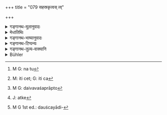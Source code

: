+++
title = "079 सहस्रकृत्वस् त्व्"

+++

<details><summary>गङ्गानथ-मूलानुवादः</summary>

Repeating this Triad a thousand times in open air, the twice-born person becomes freed, in a month, from even great sin, as the snake from its slough.—(79)
</details>

<details><summary>मेधातिथिः</summary>

**बहिर्** इत्य् अनावृतो देश उच्यते । तेनैतद् उक्तं भवति । ग्रामनगराभ्यां बहिर् अरण्ये नदीपुलिनादौ । **सहस्र**वारान् **अभ्यस्य** आवर्त्य । <u>ननु</u>[^२६२] कृत्वसुचो ऽप्य् आवृत्तिः प्रतिपाद्यते, अभ्यस्येत्य् अनेनापि । तत्र पौनरुक्त्यम् । <u>सामान्यविशेषभावाद्</u> अदोषः । **अभ्यस्येत्य्** अनेन सामान्यतो ऽभ्यास उक्तस् तत्र विशेषापेक्षायां **सहस्रकृत्वेति** । न च कृत्वसुजन्ताद् एवोभयावगतिस् तस्य क्रियाविशेषापेक्षत्वात् । न हि देवदत्तः पञ्चकृत्वो ऽह्न इत्य् उक्ते, यावद् भुङ्क्त इति नोच्यते तावाद् वाक्यार्थः समाप्यते ।


[^२६२]:
     M G: na tu

- <u>ननु</u> चाभ्यस्येत्य् अनेनापि न काचिद् विशिष्टा क्रियोपात्ता । <u>सत्यम्</u> । जपः प्रकृतस् तम् अभ्यस्येति प्रतीयते । आवृत्तिः पौनःपुण्येन सेवा ।

- **महतो ऽप्य् एनसः** । महत् पापं च ब्रह्महत्यादि । ततो ऽपि मुच्यते, किं पुनर् उपपातकेभ्यः । **अपिः** संभावने, न समुच्चये । भेदोपादानेन समुच्चयावगमो यथा देवदत्तस्यात्र प्रभुत्वं यज्ञदत्तस्यापि । इह न तथा निर्देशः । 

- <u>केभ्यः</u> पुनर् उपपातकेभ्यो ऽयं मोक्ष उच्यते । गोवधादीन्य् उपपातकानि । तानि च प्रतिपापम् आम्नातप्रायश्चित्तानि सरहस्यानि । यानि वा संवेत्ति न कृतान्य् अनुक्तपरिहाराण्य् अवश्यंभावितया च ज्ञायते कृतानीति । तेषाम् अपि नित्यानि संध्योपासनादीन्य् अपनोदकानि । यदि चैतत् प्रायश्चित्तं स्यात् तदा तत्रैवावक्ष्यत्- "जपेद् वै नियताहारः त्रिर् वै वेदस्य संहिताम्" (म्ध् ११.७६) इतिवत्[^२६३] । प्रायश्चित्ते चास्मिन् प्रायश्चित्तप्रकणम् एवानर्थकं स्यात् । को हि दैवशप्तो[^२६४] जपमात्रसाध्यां निष्कृतिं हित्वा कृच्छ्रेषु शरीरप्राणहरेष्व् अध्यवस्येत् । उक्तं च । 


[^२६४]:
     M G: daivavaśaprāpto


[^२६३]:
     M: iti cet; G: iti ca

- अर्के[^२६५] चेन् मधु विन्देत किम् अर्थं पर्वतं व्रजेत् ।


[^२६५]:
     J: atke

- इष्टस्यार्थस्य संप्राप्तौ को विद्वान् यत्नम् आचरेत् ॥

तथा,

- पणलभ्यं हि न प्राज्ञः क्रीणाति दशभिः पणैः ॥ इति ।

न च प्रकृतेनैकवाक्यताबीजं किंचिद् विभज्यमानसापेक्षत्वाद्य् अस्ति येन तच्छेषतया ऽर्थवाद उच्यते । 

- <u>अत्रोच्यते</u> । विधिर् एवायम् । पापप्रमोचनार्थ एवायं प्रयोगः । यत् तूक्तं "विषमशिष्टैर् विकल्पो न सिध्यति" इति जपप्रायश्चित्त एवास्मिन् विकल्पार्थो भविष्यति । अघमर्षणादिभिः सर्वपापापनोदनम् उक्तम्, तेनास्य विकल्पः । अघमर्षणे हि त्र्यहम् उपवास उक्तः । इहाश्नन्न् एव मासिकेन प्रयोगेण शुध्यति । ततो न दूरविप्रकृष्टेन तपसा प्रमीयते, येन विषमशिष्टता स्यात् । 

- अथ वा पूर्वकृतस्यैनसः शुद्धिर् एषा ग्रहादौस्थित्यादिसूचिते दैवे दोषे । तस्मान् मोक्षः । अनिष्टम् एन उच्यते । तस्मान् मुच्यते । तत्फलेन न संबध्यत इत्य् अर्थः । 

- **त्वचेवहिः** । जीर्णया त्वचा मुक्तः सर्पो यथा भवति । निरवशेषेण पापनाश एतेन प्रतिपाद्यते । यत् तु दौश्चर्मादिसूचितं[^२६६] पूर्वकृतम् अशुभं तत्र स्मृत्यन्तरे प्रायश्चित्तम् आम्नातं बहु । तत् प्रायश्चित्तेष्व् एव निदर्शयिष्यामः । एतद् एवाभिप्रेत्योक्तम् । 


[^२६६]:
     M G 1st ed.: dauścayādi-

- जपतां जुह्वतां चैव विनिपातो न दृश्यते । (म्ध् ४.१४६) इति ॥ २.७९॥
</details>

<details><summary>गङ्गानथ-भाष्यानुवादः</summary>

The term ‘*bahiḥ*,’ ‘in *open air*,’ stands for *uncovered spot*; the sense being that it should be done outside towns and villages, on the bank of rivers and such places.

‘*A thousand times, repeating*’—reciting it again and again.

“The affix ‘*kṛtvasuch*’ (in the term ‘*Sahasrakṛtvaḥ*’) also signifies
*repetition*, which is again denoted by the word ‘*abhyasya*’ also; so
there is needless repetition.”

The repetition is not objectionable, in view of a distinction between general and particular. That is to say, the word ‘*abhyasya*’ denotes repetition *in* *general*, and when the question arises as to the
*particular* number of repetitions, we have the text adding ‘*a thousand
times*.’ Both the general and the particular could not be regarded as signified by the single word ending with the ‘*kṛtvasuch*’ affix; because this latter word always stands in need of a particular act (that has to be done a thousand times). The mere expression ‘*devadattaḥ*
*pan* *chakritvo’haḥ*,’ ‘Devadatta five times during the day’ does not
signify anything until the word ‘*bhuṅkte*,’ ‘*Eats*,’ is added.

“But the term ‘*repeating*’ also does not signify any particular *act*.”

True; but the act of *reciting* forms the subject-matter of the context; so that the *repeating* is understood as pertaining to that act; ‘*repetition*’ standing for *attending to it again and again*.

‘*Even from great sin*’;—he becomes freed from even such heinous sins as ‘Brāhmaṇa-killing’ and the like; what to say of minor offences?

‘*Api*,’ ‘*Even*,’ denotes *possibility*, not *cumulation*; cumulation is expressed when more things than one are mentioned separately; as in the sentence—‘there is sovereignty of Devadatta, *and* of Yajñadatta
*also*.’ There is no such separate mention in the text.

*Question*—“From what minor offences does the man become freed?
*Cow-killing* and such acts have been regarded as ‘minor offences’; and
for every one of these the scriptures have prescribed distinct expiatory rites along with all their details. While as regards those acts that are not done consciously, but which are regarded as *must have been done*,—though no definite expiation could be prescribed for them, yet they would be got rid of by means of the Twilight Prayers and such other compulsory rites prescribed for daily performance. Then again, if what is mentioned in the present verse were a real expiation, it should have come under the section on Expiatory Rites (Ch. XI); just as it is said (under 11. 77)—‘One may recite the text of the Veda while keeping due restraint over food.’ Further, if the present verse were meant to prescribe an expiatory rite, the whole section dealing with Expiatory Rites (Ch. XI) would he superfluous. For, what accused person would omit to do the expiation consisting of the mere reciting of mantras, and go in for the very difficult rites endangering the body and very life itself? Says an old saying—‘If honey were available in a place within easy reach, wherefore should one go to the hills? The desired end having been accomplished, which wise man could put forth further efforts?’—and again—‘What can he obtained for a single coin, no wise man purchases for ten coins.’ Nor can the verse be taken as a valedictory supplement to what forms the subject-matter of the context (*i.e*., Vedic Study), because there is no ground for connecting it syntactically with the context,—such grounds, for instance, as being found defective if taken apart from the context and so forth.”

Our answer to the above is as follows:—The present verse is a direct Injunction; and the act laid down is done for the removing of sins. It has been argued that—“What is laid down here (being too easy) could not be regarded as optional with those rites that are prescribed in a different context and are very much more difficult.” But it can certainly be taken as optional with those expiations which consist in Mantra-recitations. For instance, the reciting of the *Mantra* has been declared as destroying all sins; and with this what is laid down in the present verse could be taken as optional. In connection with the
*Aghamarṣaṇa-Mantra*, three days fasting is prescribed, while according
to what is laid down in the present verse, the man becomes freed by doing th e reciting for a month, but taking two ordinary meals every day. Thus the difference between the two is not so great as to lead us to regard them as very diverse in character.

Or, what is mentioned here may be taken as purifying the man from such past sins as arc indicated by the evil position of planets, etc.; and it is from these sins that the man becomes free. ‘*Sin*’ is something undesirable; from this the man *becomes freed*,—*i.e*., is not affected by the results of those sins.

‘*Just as the snake from the slough*,’—just as the snake becomes freed from the cast-off skin. This means that the sin is completely removed.

For such past sins as are indicated by the discolouring of the skin and such other diseases, other *Smṛtis* have prescribed many expiatory rites. All this we shall explain under the section on Expiatory Rites.

It is in view of what, is said in the present verse that we have the saying—‘There is no fall for people who go on reciting *mantras* and pouring libations.’—(79)
</details>

<details><summary>गङ्गानथ-टिप्पन्यः</summary>

‘*Vahiḥ*’—Burnell represents Medhātithi as explaining this term to be ‘on a river-island and the like.’ This is not right; the word used by Medhātithi is ‘*nadīpulinādau*’—which means ‘on the *bank* of rivers and such places’.

This verse is quoted in *Aparārka* (p. 1220) where ‘*vahiḥ*’ is explained as ‘outside the village’—and ‘*trikam*’ as ‘the Sāvitrī along with the Vyāhṛtis’;—and in *Gadādharapaddhai* (Kālasāra, p. 30), which explains ‘*trikam*’ as (1) *Praṇava*. (2) *Vyāhṛti* and (3) *Gāyatrī*.
</details>

<details><summary>गङ्गानथ-तुल्य-वाक्यानि</summary>

**(Verses 78-79)  
**

See Comparative notes for [Verse 2.78].
</details>

<details><summary>Bühler</summary>

079	A twice-born man who (daily) repeats those three one thousand times outside (the village), will be freed after a month even from great guilt, as a snake from its slough.
</details>
